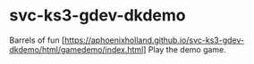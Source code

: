# svc-ks3-gdev-dkdemo
Barrels of fun
[https://aphoenixholland.github.io/svc-ks3-gdev-dkdemo/html/gamedemo/index.html] Play the demo game.
